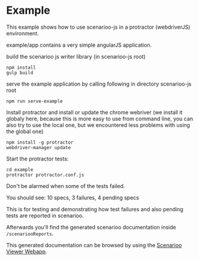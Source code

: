 # Example

This example shows how to use scenarioo-js in a protractor (webdriverJS) environment.

example/app contains a very simple angularJS application.

build the scenarioo js writer library (in scenarioo-js root)

```
npm install
gulp build
```

serve the example application
by calling following in directory scenarioo-js root

```
npm run serve-example
```

Install protractor and install or update the chrome webriver (we install it globaly here, because this is more easy to use from command line, you can also try to use the local one, but we encountered less problems with using the global one)

```
npm install -g protractor
webdriver-manager update
```

Start the protractor tests:

```
cd example
protractor protractor.conf.js
```

Don't be alarmed when some of the tests failed.

You should see:
10 specs, 3 failures, 4 pending specs


This is for testing and demonstrating how test failures and also pending tests are reported in scenarioo.

Afterwards you'll find the generated scenarioo documentation inside `/scenariooReports`.

This generated documentation can be browsed by using the [Scenarioo Viewer Webapp](https://github.com/scenarioo/scenarioo).
